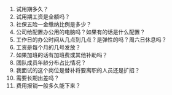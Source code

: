 1. 试用期多久？
2. 试用期工资是全额吗？
3. 社保五险一金缴纳比例是多少？
4. 公司给配置办公用的电脑吗？如果有的话是什么配置？
5. 工作日的办公时间从几点到几点？是弹性的吗？周六日休息吗？
6. 工资是每个月的几号发放？
7. 如果加班的话有加班费或其他补助吗？
8. 团队成员年龄分布占比情况？
9. 我面试的这个岗位是替补将要离职的人员还是扩招？
10. 需要长期出差吗？
11. 费用报销一般多久能下来？

